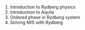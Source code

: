 1. Introduction to Rydberg physics
2. Introduction to Aquila
3. Ordered phase in Rydberg system
4. Solving MIS with Rydberg
